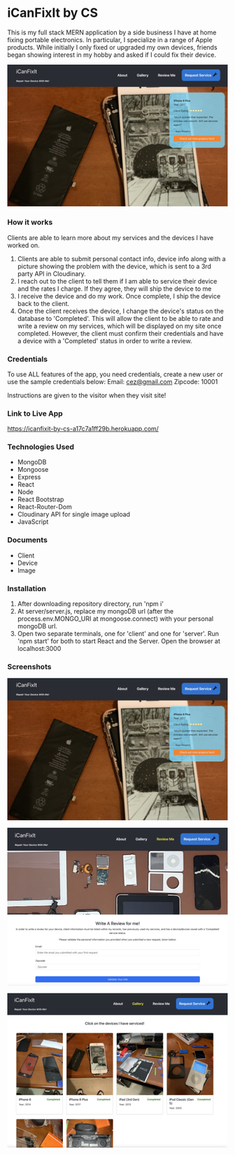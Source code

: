 # iCanFixIt by CS

This is my full stack MERN application by a side business I have at home fixing portable electronics. In particular, I specialize in a range of Apple products. While initially I only fixed or upgraded my own devices, friends began showing interest in my hobby and asked if I could fix their device.

[![Watch the video](./screenshots/1.png)](https://drive.google.com/file/d/1_0FVgUyds6AZcGe751tFelJHap19wQQb/view?usp=sharing)

### How it works
Clients are able to learn more about my services and the devices I have worked on. 
1. Clients are able to submit personal contact info, device info along with a picture showing the problem with the device, which is sent to a 3rd party API in Cloudinary.
2. I reach out to the client to tell them if I am able to service their device and the rates I charge. If they agree, they will ship the device to me
3. I receive the device and do my work. Once complete, I ship the device back to the client.
4. Once the client receives the device, I change the device's status on the database to 'Completed'. This will allow the client to be able to rate and write a review on my services, which will be displayed on my site once completed. However, the client must confirm their credentials and have a device with a 'Completed' status in order to write a review. 

### Credentials
To use ALL features of the app, you need credentials, create a new user or use the sample credentials below:
Email: cez@gmail.com
Zipcode: 10001

Instructions are given to the visitor when they visit site!

### Link to Live App
https://icanfixit-by-cs-a17c7a1ff29b.herokuapp.com/

### Technologies Used
- MongoDB
- Mongoose
- Express
- React
- Node
- React Bootstrap
- React-Router-Dom
- Cloudinary API for single image upload
- JavaScript

### Documents
- Client
- Device
- Image

### Installation
1. After downloading repository directory, run 'npm i'
2. At server/server.js, replace my mongoDB url (after the process.env.MONGO_URI at mongoose.connect) with your personal mongoDB url. 
3. Open two separate terminals, one for 'client' and one for 'server'. Run 'npm start' for both to start React and the Server. Open the browser at localhost:3000


### Screenshots
![screenshot-1](./screenshots/1.png)

![screenshot-2](./screenshots/2.png)

![screenshot-3](./screenshots/3.png)

